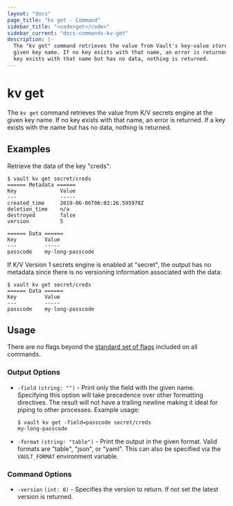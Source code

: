 ```yaml
---
layout: "docs"
page_title: "kv get - Command"
sidebar_title: "<code>get</code>"
sidebar_current: "docs-commands-kv-get"
description: |-
  The "kv get" command retrieves the value from Vault's key-value store at the
  given key name. If no key exists with that name, an error is returned. If a
  key exists with that name but has no data, nothing is returned.
---
```


# kv get

The `kv get` command retrieves the value from K/V secrets engine at the given
key name. If no key exists with that name, an error is returned. If a key exists
with the name but has no data, nothing is returned.

## Examples

Retrieve the data of the key "creds":

```text
$ vault kv get secret/creds
====== Metadata ======
Key              Value
---              -----
created_time     2019-06-06T06:03:26.595978Z
deletion_time    n/a
destroyed        false
version          5

====== Data ======
Key         Value
---         -----
passcode    my-long-passcode
```

If K/V Version 1 secrets engine is enabled at "secret", the output has no
metadata since there is no versioning information associated with the data:

```text
$ vault kv get secret/creds
====== Data ======
Key         Value
---         -----
passcode    my-long-passcode
```

## Usage

There are no flags beyond the [standard set of flags](/docs/commands/index.html)
included on all commands.

### Output Options

- `-field` `(string: "")` - Print only the field with the given name. Specifying
  this option will take precedence over other formatting directives. The result
  will not have a trailing newline making it ideal for piping to other
  processes. 
  Example usage:

  ```text
  $ vault kv get -field=passcode secret/creds
  my-long-passcode
  ```

- `-format` `(string: "table")` - Print the output in the given format. Valid
  formats are "table", "json", or "yaml". This can also be specified via the
  `VAULT_FORMAT` environment variable.

### Command Options

- `-version` `(int: 0)` - Specifies the version to return. If not set the
 latest version is returned.
